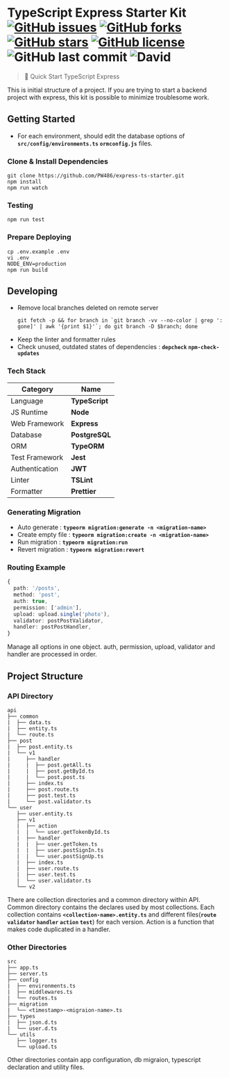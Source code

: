 # TypeScript Express Starter Kit <br>[![GitHub issues](https://img.shields.io/github/issues/PW486/express-ts-starter.svg?style=flat-square)](https://github.com/PW486/express-ts-starter/issues) [![GitHub forks](https://img.shields.io/github/forks/PW486/express-ts-starter.svg?style=flat-square)](https://github.com/PW486/express-ts-starter/network) [![GitHub stars](https://img.shields.io/github/stars/PW486/express-ts-starter.svg?style=flat-square&color=orange)](https://github.com/PW486/express-ts-starter/stargazers) [![GitHub license](https://img.shields.io/github/license/PW486/express-ts-starter.svg?style=flat-square&color=violet)](https://github.com/PW486/express-ts-starter/blob/develop/LICENSE) ![GitHub last commit](https://img.shields.io/github/last-commit/PW486/express-ts-starter.svg?style=flat-square&color=red) ![David](https://img.shields.io/david/PW486/express-ts-starter.svg?style=flat-square)

> 🚀 Quick Start TypeScript Express

This is initial structure of a project. If you are trying to start a backend project with express, this kit is possible to minimize troublesome work.

## Getting Started
- For each environment, should edit the database options of **`src/config/environments.ts` `ormconfig.js`** files.

### Clone & Install Dependencies
```
git clone https://github.com/PW486/express-ts-starter.git
npm install
npm run watch
```

### Testing
```
npm run test
```

### Prepare Deploying
```
cp .env.example .env
vi .env
NODE_ENV=production
npm run build
```

## Developing
- Remove local branches deleted on remote server
  ```
  git fetch -p && for branch in `git branch -vv --no-color | grep ': gone]' | awk '{print $1}'`; do git branch -D $branch; done
  ```
- Keep the linter and formatter rules
- Check unused, outdated states of dependencies : **`depcheck` `npm-check-updates`**

### Tech Stack
|    Category    |      Name      |
|----------------|----------------|
| Language       | **TypeScript** |
| JS Runtime     | **Node**       |
| Web Framework  | **Express**    |
| Database       | **PostgreSQL** |
| ORM            | **TypeORM**    |
| Test Framework | **Jest**       |
| Authentication | **JWT**        |
| Linter         | **TSLint**     |
| Formatter      | **Prettier**   |

### Generating Migration
- Auto generate : **`typeorm migration:generate -n <migration-name>`**
- Create empty file : **`typeorm migration:create -n <migration-name>`**
- Run migration : **`typeorm migration:run`**
- Revert migration : **`typeorm migration:revert`**

### Routing Example
```ts
{
  path: '/posts',
  method: 'post',
  auth: true,
  permission: ['admin'],
  upload: upload.single('photo'),
  validator: postPostValidator,
  handler: postPostHandler,
}
```
Manage all options in one object. auth, permission, upload, validator and handler are processed in order.

## Project Structure

### API Directory
```
api
├── common
|  ├── data.ts
|  ├── entity.ts
|  └── route.ts
├── post
|  ├── post.entity.ts
|  └── v1
|     ├── handler
|     |  ├── post.getAll.ts
|     |  ├── post.getById.ts
|     |  └── post.post.ts
|     ├── index.ts
|     ├── post.route.ts
|     ├── post.test.ts
|     └── post.validator.ts
└── user
   ├── user.entity.ts
   ├── v1
   |  ├── action
   |  |  └── user.getTokenById.ts
   |  ├── handler
   |  |  ├── user.getToken.ts
   |  |  ├── user.postSignIn.ts
   |  |  └── user.postSignUp.ts
   |  ├── index.ts
   |  ├── user.route.ts
   |  ├── user.test.ts
   |  └── user.validator.ts
   └── v2
```
There are collection directories and a common directory within API. Common directory contains the declares used by most collections. Each collection contains **`<collection-name>.entity.ts`** and different files(**`route` `validator` `handler` `action` `test`**) for each version. Action is a function that makes code duplicated in a handler.

### Other Directories
```
src
├── app.ts
├── server.ts
├── config
|  ├── environments.ts
|  ├── middlewares.ts
|  └── routes.ts
├── migration
|  └── <timestamp>-<migraion-name>.ts
├── types
|  ├── json.d.ts
|  └── user.d.ts
└── utils
   ├── logger.ts
   └── upload.ts
```
Other directories contain app configuration, db migraion, typescript declaration and utility files.